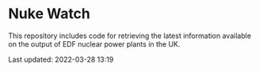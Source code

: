 # Nuke Watch

This repository includes code for retrieving the latest information available on the output of EDF nuclear power plants in the UK.

Last updated: 2022-03-28 13:19
